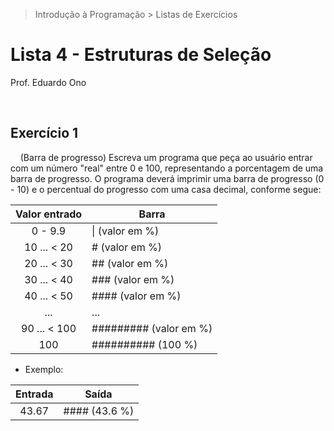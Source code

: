 > Introdução à Programação > Listas de Exercícios

# Lista 4 - Estruturas de Seleção

Prof. Eduardo Ono

<br>

## Exercício 1

&nbsp;&nbsp;&nbsp;&nbsp;(Barra de progresso) Escreva um programa que peça ao usuário entrar com um número "real" entre 0 e 100, representando a porcentagem de uma barra de progresso. O programa deverá imprimir uma barra de progresso (0 - 10) e o percentual do progresso com uma casa decimal, conforme segue:

| Valor entrado | Barra |
| :-: | --- |
| 0 - 9.9 | \| (valor em %)
| 10 ... < 20 | # (valor em %)
| 20 ... < 30 | ## (valor em %)
| 30 ... < 40 | ### (valor em %)
| 40 ... < 50 | #### (valor em %)
| ... | ...
| 90 ... < 100 | ######### (valor em %)
| 100 | ########## (100 %)

* Exemplo:

| Entrada | Saída |
| :-: | --- |
| 43.67 | #### (43.6 %) 

<br>
